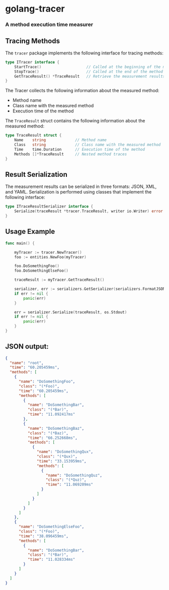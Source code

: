 # golang-tracer
### A method execution time measurer

## Tracing Methods
The `tracer` package implements the following interface for tracing methods:

```go
type ITracer interface {
    StartTrace()                    // Called at the beginning of the method being measured
    StopTrace()                     // Called at the end of the method being measured
    GetTraceResult() *TraceResult   // Retrieve the measurement results
}
```

The Tracer collects the following information about the measured method:
- Method name
- Class name with the measured method
- Execution time of the method

The `TraceResult` struct contains the following information about the measured method:
```go
type TraceResult struct {
    Name    string             // Method name
    Class   string             // Class name with the measured method
    Time    time.Duration      // Execution time of the method
    Methods []*TraceResult     // Nested method traces
}
```

## Result Serialization
The measurement results can be serialized in three formats: JSON, XML, and YAML. Serialization is performed using classes that implement the following interface:
```go
type ITraceResultSerializer interface {
    Serialize(traceResult *tracer.TraceResult, writer io.Writer) error
}
```

## Usage Example
```go
func main() {

	myTracer := tracer.NewTracer()
	foo := entities.NewFoo(myTracer)

	foo.DoSomethingFoo()
	foo.DoSomethingElseFoo()

	traceResult := myTracer.GetTraceResult()

	serializer, err := serializers.GetSerializer(serializers.FormatJSON)
	if err != nil {
		panic(err)
	}

	err = serializer.Serialize(traceResult, os.Stdout)
	if err != nil {
		panic(err)
	}
}
```

## JSON output:
```json
{
  "name": "root",
  "time": "60.205459ms",
  "methods": [
    {
      "name": "DoSomethingFoo",
      "class": "(*Foo)",
      "time": "60.205459ms",
      "methods": [
        {
          "name": "DoSomethingBar",
          "class": "(*Bar)",
          "time": "11.092417ms"
        },
        {
          "name": "DoSomethingBaz",
          "class": "(*Baz)",
          "time": "66.252668ms",
          "methods": [
            {
              "name": "DoSomethingQux",
              "class": "(*Qux)",
              "time": "33.153959ms",
              "methods": [
                {
                  "name": "DoSomethingQuz",
                  "class": "(*Quz)",
                  "time": "11.069209ms"
                }
              ]
            }
          ]
        }
      ]
    },
    {
      "name": "DoSomethingElseFoo",
      "class": "(*Foo)",
      "time": "38.096459ms",
      "methods": [
        {
          "name": "DoSomethingBar",
          "class": "(*Bar)",
          "time": "11.028334ms"
        }
      ]
    }
  ]
}
```
